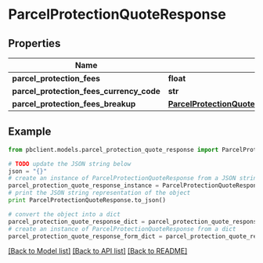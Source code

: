 # ParcelProtectionQuoteResponse


## Properties
Name | Type | Description | Notes
------------ | ------------- | ------------- | -------------
**parcel_protection_fees** | **float** |  | 
**parcel_protection_fees_currency_code** | **str** |  | 
**parcel_protection_fees_breakup** | [**ParcelProtectionQuoteResponseParcelProtectionFeesBreakup**](ParcelProtectionQuoteResponseParcelProtectionFeesBreakup.md) |  | 

## Example

```python
from pbclient.models.parcel_protection_quote_response import ParcelProtectionQuoteResponse

# TODO update the JSON string below
json = "{}"
# create an instance of ParcelProtectionQuoteResponse from a JSON string
parcel_protection_quote_response_instance = ParcelProtectionQuoteResponse.from_json(json)
# print the JSON string representation of the object
print ParcelProtectionQuoteResponse.to_json()

# convert the object into a dict
parcel_protection_quote_response_dict = parcel_protection_quote_response_instance.to_dict()
# create an instance of ParcelProtectionQuoteResponse from a dict
parcel_protection_quote_response_form_dict = parcel_protection_quote_response.from_dict(parcel_protection_quote_response_dict)
```
[[Back to Model list]](../README.md#documentation-for-models) [[Back to API list]](../README.md#documentation-for-api-endpoints) [[Back to README]](../README.md)


